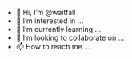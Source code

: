 - 👋 Hi, I’m @waitfall
- 👀 I’m interested in ...
- 🌱 I’m currently learning ...
- 💞️ I’m looking to collaborate on ...
- 📫 How to reach me ...

<!---
waitfall/waitfall is a ✨ special ✨ repository because its `README.md` (this file) appears on your GitHub profile.
You can click the Preview link to take a look at your changes.
--->
